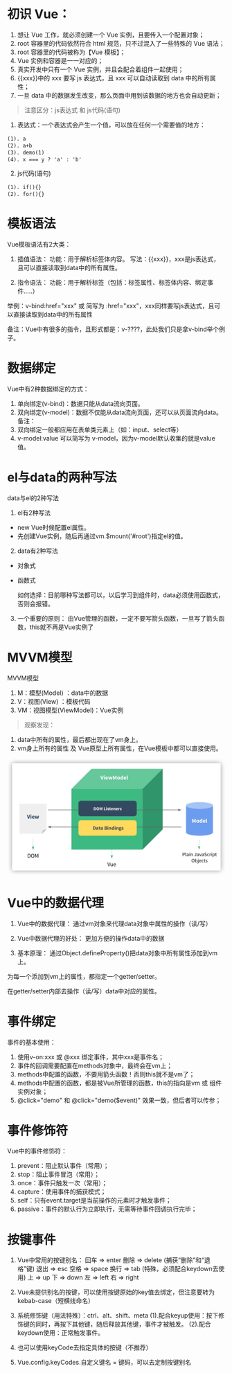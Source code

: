 # 初识 Vue： 
1. 想让 Vue 工作，就必须创建一个 Vue 实例，且要传入一个配置对象；
2. root 容器里的代码依然符合 html 规范，只不过混入了一些特殊的 Vue 语法；
3. root 容器里的代码被称为【Vue 模板】；
4. Vue 实例和容器是一一对应的；
5. 真实开发中只有一个 Vue 实例，并且会配合着组件一起使用；
6. {{xxx}}中的 xxx 要写 js 表达式，且 xxx 可以自动读取到 data 中的所有属性；
7. 一旦 data 中的数据发生改变，那么页面中用到该数据的地方也会自动更新；

> 注意区分：js表达式 和 js代码(语句)
1. 表达式：一个表达式会产生一个值，可以放在任何一个需要值的地方：
```
(1). a
(2). a+b
(3). demo(1)
(4). x === y ? 'a' : 'b'
```

2. js代码(语句)
```
(1). if(){}
(2). for(){}
```
# 模板语法

Vue模板语法有2大类：
1. 插值语法：
    功能：用于解析标签体内容。
    写法：{{xxx}}，xxx是js表达式，且可以直接读取到data中的所有属性。

2. 指令语法：
    功能：用于解析标签（包括：标签属性、标签体内容、绑定事件.....）

  举例：v-bind:href="xxx" 或  简写为 :href="xxx"，xxx同样要写js表达式，且可以直接读取到data中的所有属性

  备注：Vue中有很多的指令，且形式都是：v-????，此处我们只是拿v-bind举个例子。

# 数据绑定

Vue中有2种数据绑定的方式：
1. 单向绑定(v-bind)：数据只能从data流向页面。
2. 双向绑定(v-model)：数据不仅能从data流向页面，还可以从页面流向data。
备注：
1. 双向绑定一般都应用在表单类元素上（如：input、select等）
2. v-model:value 可以简写为 v-model，因为v-model默认收集的就是value值。

# el与data的两种写法
data与el的2种写法
1. el有2种写法
- new Vue时候配置el属性。
- 先创建Vue实例，随后再通过vm.$mount('#root')指定el的值。
2. data有2种写法
- 对象式

- 函数式

  如何选择：目前哪种写法都可以，以后学习到组件时，data必须使用函数式，否则会报错。
3. 一个重要的原则：
由Vue管理的函数，一定不要写箭头函数，一旦写了箭头函数，this就不再是Vue实例了

# MVVM模型

MVVM模型
1. M：模型(Model) ：data中的数据
2. V：视图(View) ：模板代码
3. VM：视图模型(ViewModel)：Vue实例
> 观察发现：
1. data中所有的属性，最后都出现在了vm身上。
2. vm身上所有的属性 及 Vue原型上所有属性，在Vue模板中都可以直接使用。

<img src="images/image-20211215214202260.png" alt="image-20211215214202260" style="zoom:50%;" />

# Vue中的数据代理

1. Vue中的数据代理：
    通过vm对象来代理data对象中属性的操作（读/写）

2. Vue中数据代理的好处：
    更加方便的操作data中的数据

3. 基本原理：
    通过Object.defineProperty()把data对象中所有属性添加到vm上。

  为每一个添加到vm上的属性，都指定一个getter/setter。

  在getter/setter内部去操作（读/写）data中对应的属性。

# 事件绑定

事件的基本使用：
1. 使用v-on:xxx 或 @xxx 绑定事件，其中xxx是事件名；
2. 事件的回调需要配置在methods对象中，最终会在vm上；
3. methods中配置的函数，不要用箭头函数！否则this就不是vm了；
4. methods中配置的函数，都是被Vue所管理的函数，this的指向是vm 或 组件实例对象；
5. @click="demo" 和 @click="demo($event)" 效果一致，但后者可以传参；

# 事件修饰符

Vue中的事件修饰符：
1. prevent：阻止默认事件（常用）；
2. stop：阻止事件冒泡（常用）；
3. once：事件只触发一次（常用）；
4. capture：使用事件的捕获模式；
5. self：只有event.target是当前操作的元素时才触发事件；
6. passive：事件的默认行为立即执行，无需等待事件回调执行完毕；

# 按键事件

1. Vue中常用的按键别名：
回车 => enter
删除 => delete (捕获“删除”和“退格”键)
退出 => esc
空格 => space
换行 => tab (特殊，必须配合keydown去使用)
上 => up
下 => down
左 => left
右 => right

2. Vue未提供别名的按键，可以使用按键原始的key值去绑定，但注意要转为kebab-case（短横线命名）

3. 系统修饰键（用法特殊）：ctrl、alt、shift、meta
(1).配合keyup使用：按下修饰键的同时，再按下其他键，随后释放其他键，事件才被触发。
(2).配合keydown使用：正常触发事件。

4. 也可以使用keyCode去指定具体的按键（不推荐）

5. Vue.config.keyCodes.自定义键名 = 键码，可以去定制按键别名